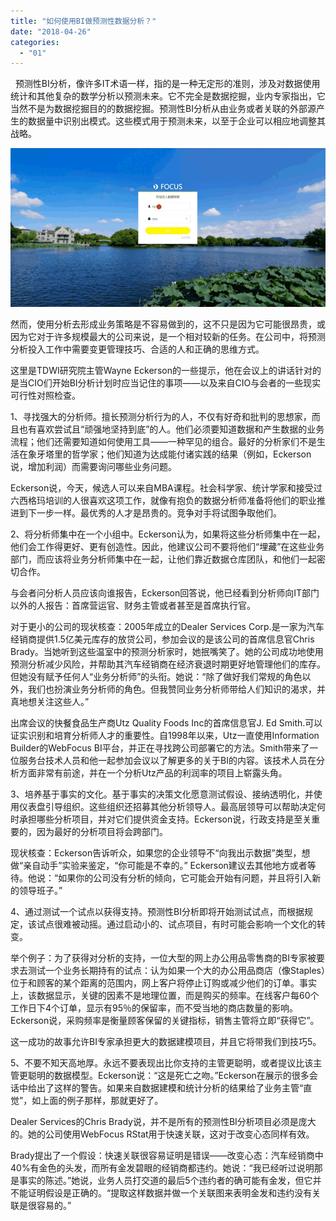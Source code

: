 ```yaml
---
title: "如何使用BI做预测性数据分析？"
date: "2018-04-26"
categories: 
  - "01"
---
```


  预测性BI分析，像许多IT术语一样，指的是一种无定形的准则，涉及对数据使用统计和其他复杂的数学分析以预测未来。它不完全是数据挖掘，业内专家指出，它当然不是为数据挖掘目的的数据挖掘。预测性BI分析从由业务或者关联的外部源产生的数据量中识别出模式。这些模式用于预测未来，以至于企业可以相应地调整其战略。

![](images/1-01.png)

然而，使用分析去形成业务策略是不容易做到的，这不只是因为它可能很昂贵，或因为它对于许多规模最大的公司来说，是一个相对较新的任务。在公司中，将预测分析投入工作中需要变更管理技巧、合适的人和正确的思维方式。

这里是TDWI研究院主管Wayne Eckerson的一些提示，他在会议上的讲话针对的是当CIO们开始BI分析计划时应当记住的事项——以及来自CIO与会者的一些现实可行性对照检查。

1、寻找强大的分析师。擅长预测分析行为的人，不仅有好奇和批判的思想家，而且也有喜欢尝试且“顽强地坚持到底”的人。他们必须要知道数据和产生数据的业务流程；他们还需要知道如何使用工具——一种罕见的组合。最好的分析家们不是生活在象牙塔里的哲学家；他们知道为达成能付诸实践的结果（例如，Eckerson说，增加利润）而需要询问哪些业务问题。

Eckerson说，今天，候选人可以来自MBA课程。社会科学家、统计学家和接受过六西格玛培训的人很喜欢这项工作，就像有抱负的数据分析师准备将他们的职业推进到下一步一样。最优秀的人才是昂贵的。竞争对手将试图争取他们。

2、将分析师集中在一个小组中。Eckerson认为，如果将这些分析师集中在一起，他们会工作得更好、更有创造性。因此，他建议公司不要将他们“埋藏”在这些业务部门，而应该将业务分析师集中在一起，让他们靠近数据仓库团队，和他们一起密切合作。

与会者问分析人员应该向谁报告，Eckerson回答说，他已经看到分析师向IT部门以外的人报告：首席营运官、财务主管或者甚至是首席执行官。

对于更小的公司的现状核查：2005年成立的Dealer Services Corp.是一家为汽车经销商提供1.5亿美元库存的放贷公司，参加会议的是该公司的首席信息官Chris Brady。当她听到这些温室中的预测分析家时，她抿嘴笑了。她的公司成功地使用预测分析减少风险，并帮助其汽车经销商在经济衰退时期更好地管理他们的库存。但她没有赋予任何人“业务分析师”的头衔。她说：“除了做好我们常规的角色以外，我们也扮演业务分析师的角色。但我赞同业务分析师带给人们知识的渴求，并真地想关注这些人。”

出席会议的快餐食品生产商Utz Quality Foods Inc的首席信息官J. Ed Smith.可以证实识别和培育分析师人才的重要性。自1998年以来，Utz一直使用Information Builder的WebFocus BI平台，并正在寻找跨公司部署它的方法。Smith带来了一位服务台技术人员和他一起参加会议以了解更多的关于BI的内容。该技术人员在分析方面非常有前途，并在一个分析Utz产品的利润率的项目上崭露头角。

3、培养基于事实的文化。基于事实的决策文化愿意测试假设、接纳透明化，并使用仪表盘引导组织。这些组织还招募其他分析领导人。最高层领导可以帮助决定何时承担哪些分析项目，并对它们提供资金支持。Eckerson说，行政支持是至关重要的，因为最好的分析项目将会跨部门。

现状核查：Eckerson告诉听众，如果您的企业领导不“向我出示数据”类型，想做“亲自动手”实验来鉴定，“你可能是不幸的。” Eckerson建议去其他地方或者等待。他说：“如果你的公司没有分析的倾向，它可能会开始有问题，并且将引入新的领导班子。”

4、通过测试一个试点以获得支持。预测性BI分析即将开始测试试点，而根据规定，该试点很难被动摇。通过启动小的、试点项目，有时可能会影响一个文化的转变。

举个例子：为了获得对分析的支持，一位大型的网上办公用品零售商的BI专家被要求去测试一个业务长期持有的试点：认为如果一个大的办公用品商店（像Staples）位于和顾客的某个距离的范围内，网上客户将停止订购或减少他们的订单。事实上，该数据显示，关键的因素不是地理位置，而是购买的频率。在线客户每60个工作日下4个订单，显示有95％的保留率，而不受当地的商店数量的影响。Eckerson说，采购频率是衡量顾客保留的关键指标，销售主管将立即“获得它”。

这一成功的故事允许BI专家承担更大的数据建模项目，并且它将带我们到技巧5。

5、不要不知天高地厚。永远不要表现出比你支持的主管更聪明，或者提议比该主管更聪明的数据模型。Eckerson说：“这是死亡之吻。”Eckerson在展示的很多会话中给出了这样的警告。如果来自数据建模和统计分析的结果给了业务主管“直觉”，如上面的例子那样，那就更好了。

Dealer Services的Chris Brady说，并不是所有的预测性BI分析项目必须是庞大的。她的公司使用WebFocus RStat用于快速关联，这对于改变心态同样有效。

Brady提出了一个假设：快速关联很容易证明是错误——改变心态：汽车经销商中40%有金色的头发，而所有金发碧眼的经销商都违约。她说：“我已经听过说明那是事实的陈述。”她说，业务人员打交道的最后5个违约者的确可能有金发，但它并不能证明假设是正确的。“提取这样数据并做一个关联图来表明金发和违约没有关联是很容易的。”
